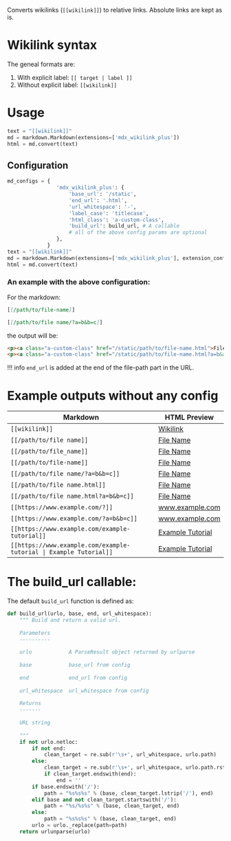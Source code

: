 
Converts wikilinks (`[[wikilink]]`) to relative links. Absolute links are kept as is.

# Wikilink syntax

The geneal formats are:

1. With explicit label: `[[ target | label ]]`
2. Without explicit label: `[[wikilink]]`

# Usage

```python
text = "[[wikilink]]"
md = markdown.Markdown(extensions=['mdx_wikilink_plus'])
html = md.convert(text)
```

## Configuration

```python
md_configs = {
                'mdx_wikilink_plus': {
                    'base_url': '/static',
                    'end_url': '.html',
                    'url_whitespace': '-',
                    'label_case': 'titlecase',
                    'html_class': 'a-custom-class',
                    'build_url': build_url, # A callable
                    # all of the above config params are optional
                },
             }
text = "[[wikilink]]"
md = markdown.Markdown(extensions=['mdx_wikilink_plus'], extension_configs=md_configs)
html = md.convert(text)
```

### An example with the above configuration:

For the markdown:

```md
[[/path/to/file-name]]

[[/path/to/file name/?a=b&b=c]]
```

the output will be:

```html
<p><a class="a-custom-class" href="/static/path/to/file-name.html">File Name</a></p>
<p><a class="a-custom-class" href="/static/path/to/file-name.html?a=b&amp;b=c">File Name</a></p>
```

!!! info
    `end_url` is added at the end of the file-path part in the URL.


# Example outputs without any config

Markdown | HTML Preview
-------- | ------------
`[[wikilink]]` | <a class="wikilink" href="wikilink">Wikilink</a>
`[[/path/to/file name]]` | <a class="wikilink" href="/path/to/file-name">File Name</a>
`[[/path/to/file_name]]` | <a class="wikilink" href="/path/to/file_name">File Name</a>
`[[/path/to/file-name]]` | <a class="wikilink" href="/path/to/file-name">File Name</a>
`[[/path/to/file name/?a=b&b=c]]` | <a class="wikilink" href="/path/to/file-name/?a=b&amp;b=c">File Name</a>
`[[/path/to/file name.html]]` | <a class="wikilink" href="/path/to/file-name.html">File Name</a>
`[[/path/to/file name.html?a=b&b=c]]` | <a class="wikilink" href="/path/to/file-name.html?a=b&amp;b=c">File Name</a>
`[[https://www.example.com/?]]` | <a class="wikilink" href="https://www.example.com/">www.example.com</a>
`[[https://www.example.com/?a=b&b=c]]` | <a class="wikilink" href="https://www.example.com/?a=b&amp;b=c">www.example.com</a>
`[[https://www.example.com/example-tutorial]]` | <a class="wikilink" href="https://www.example.com/example-tutorial">Example Tutorial</a>
`[[https://www.example.com/example-tutorial \| Example Tutorial]]` | <a class="wikilink" href="https://www.example.com/example-tutorial">Example Tutorial</a>


# The build_url callable:

The default `build_url` function is defined as:

```python
def build_url(urlo, base, end, url_whitespace):
    """ Build and return a valid url.
        
    Parameters
    ----------
    
    urlo            A ParseResult object returned by urlparse
    
    base            base_url from config
    
    end             end_url from config
    
    url_whitespace  url_whitespace from config
    
    Returns
    -------
    
    URL string
    
    """
    if not urlo.netloc:
        if not end:
            clean_target = re.sub(r'\s+', url_whitespace, urlo.path)
        else:
            clean_target = re.sub(r'\s+', url_whitespace, urlo.path.rstrip('/'))
            if clean_target.endswith(end):
                end = ''
        if base.endswith('/'):
            path = "%s%s%s" % (base, clean_target.lstrip('/'), end)
        elif base and not clean_target.startswith('/'):
            path = "%s/%s%s" % (base, clean_target, end)
        else:
            path = "%s%s%s" % (base, clean_target, end)
        urlo = urlo._replace(path=path)
    return urlunparse(urlo)
        
```
